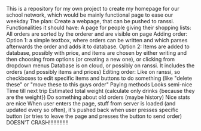 This is a repository for my own project to create my homepage for our school network, which would be mainly functional page to ease our weekday
The plan:
	Create a webpage, that can be pushed to ranssi.
	Functionalities it should have:
		A page for people giving their shopping lists:
			All orders are sorted by the orderer and are visible on page
			Adding order:
				Option 1:
					a simple textbox, where orders can be written and which parses afterwards the order and adds it to database.
				Option 2:
					Items are added to database, possibly with price, and items are chosen by either writing and then choosing from options (or creating a new one), or clicking from dropdown menus
				Database is on cloud, or possibly on ranssi. It includes the orders (and possibly items and prices)
			Editing order:
				Like on ranssi, so checkboxes to edit specific items and buttons to do something (like "delete these" or "move these to this guys order"
			Paying methods
			Looks semi-nice
			Time till next trip
			Estimated total weight (calculate only drinks {because they are the weight})
			Do something about old orders (maybe history)
			Nice stats are nice
			When user enters the page, stuff from server is loaded (and updated every so often), it's pushed back when user presses specific button (or tries to leave the page and presses the button to send order)
			DOESN'T CRASH!!!!!!!!!!!!!